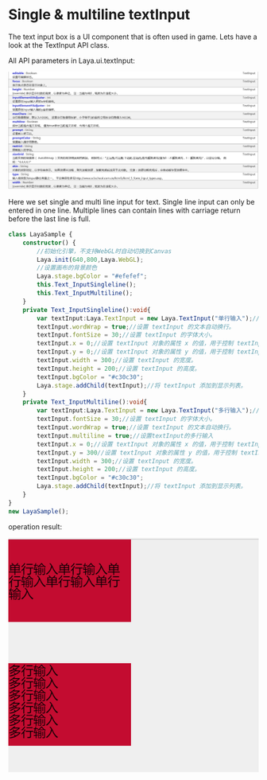# Single  & multiline textInput 

The text input box is a UI component that is often used in game.  Lets have a look at the TextInput API class.

All API parameters in Laya.ui.textInput:

![1](img/1.png)</br>

Here we set single and multi line input for text. Single line input can only be entered in one line. Multiple lines can contain lines with carriage return before the last line is full.

```typescript
class LayaSample {
    constructor() {
        //初始化引擎，不支持WebGL时自动切换到Canvas
        Laya.init(640,800,Laya.WebGL);
        //设置画布的背景颜色
        Laya.stage.bgColor = "#efefef";
        this.Text_InputSingleline();
        this.Text_InputMultiline();  
    }
    private Text_InputSingleline():void{
        var textInput:Laya.TextInput = new Laya.TextInput("单行输入");//创建一个 TextInput 类的实例对象 textInput 。
        textInput.wordWrap = true;//设置 textInput 的文本自动换行。
        textInput.fontSize = 30;//设置 textInput 的字体大小。
        textInput.x = 0;//设置 textInput 对象的属性 x 的值，用于控制 textInput 对象的显示位置。
        textInput.y = 0;//设置 textInput 对象的属性 y 的值，用于控制 textInput 对象的显示位置。
        textInput.width = 300;//设置 textInput 的宽度。
        textInput.height = 200;//设置 textInput 的高度。
        textInput.bgColor = "#c30c30";
        Laya.stage.addChild(textInput);//将 textInput 添加到显示列表。
    }
    private Text_InputMultiline():void{
        var textInput:Laya.TextInput = new Laya.TextInput("多行输入");//创建一个 TextInput 类的实例对象 textInput 。
        textInput.fontSize = 30;//设置 textInput 的字体大小。
        textInput.wordWrap = true;//设置 textInput 的文本自动换行。
        textInput.multiline = true;//设置textInput的多行输入
        textInput.x = 0;//设置 textInput 对象的属性 x 的值，用于控制 textInput 对象的显示位置。
        textInput.y = 300//设置 textInput 对象的属性 y 的值，用于控制 textInput 对象的显示位置。
        textInput.width = 300;//设置 textInput 的宽度。
        textInput.height = 200;//设置 textInput 的高度。
        textInput.bgColor = "#c30c30";
        Laya.stage.addChild(textInput);//将 textInput 添加到显示列表。
    }
}
new LayaSample();
```

operation result:

![2](img/2.png)</br>

